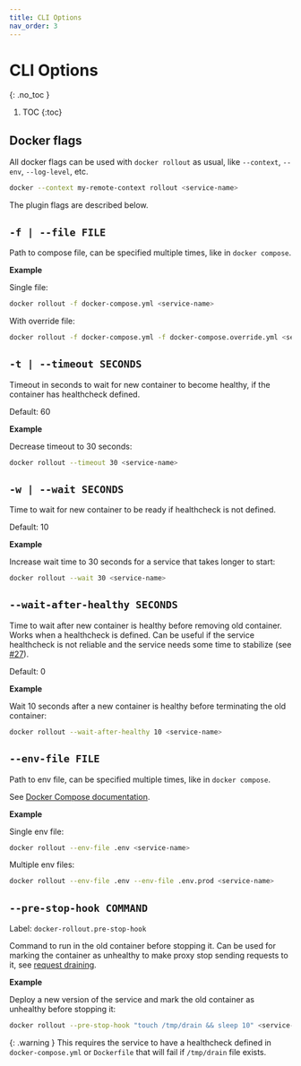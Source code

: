 ```yaml
---
title: CLI Options
nav_order: 3
---
```


# CLI Options
{: .no_toc }

1. TOC
{:toc}


## Docker flags

All docker flags can be used with `docker rollout` as usual, like `--context`, `--env`, `--log-level`, etc.

```bash
docker --context my-remote-context rollout <service-name>
```

The plugin flags are described below.

## `-f | --file FILE`

Path to compose file, can be specified multiple times, like in `docker compose`.

**Example**

Single file:

```bash
docker rollout -f docker-compose.yml <service-name>
```

With override file:

```bash
docker rollout -f docker-compose.yml -f docker-compose.override.yml <service-name>
```

## `-t | --timeout SECONDS`

Timeout in seconds to wait for new container to become healthy, if the container has healthcheck defined.

Default: 60

**Example**

Decrease timeout to 30 seconds:

```bash
docker rollout --timeout 30 <service-name>
```

## `-w | --wait SECONDS`

Time to wait for new container to be ready if healthcheck is not defined.

Default: 10

**Example**

Increase wait time to 30 seconds for a service that takes longer to start:

```bash
docker rollout --wait 30 <service-name>
```

## `--wait-after-healthy SECONDS`

Time to wait after new container is healthy before removing old container. Works when a healthcheck is defined. Can be useful if the service healthcheck is not reliable and the service needs some time to stabilize (see [#27](https://github.com/wowu/docker-rollout/issues/27)).

Default: 0

**Example**

Wait 10 seconds after a new container is healthy before terminating the old container:

```bash
docker rollout --wait-after-healthy 10 <service-name>
```

## `--env-file FILE`

Path to env file, can be specified multiple times, like in `docker compose`.

See [Docker Compose documentation](https://docs.docker.com/reference/cli/docker/compose/).

**Example**

Single env file:

```bash
docker rollout --env-file .env <service-name>
```

Multiple env files:

```bash
docker rollout --env-file .env --env-file .env.prod <service-name>
```

## `--pre-stop-hook COMMAND`

Label: `docker-rollout.pre-stop-hook`

Command to run in the old container before stopping it. Can be used for marking the container as unhealthy to make proxy stop sending requests to it, see [request draining](request-draining).

**Example**

Deploy a new version of the service and mark the old container as unhealthy before stopping it:

```bash
docker rollout --pre-stop-hook "touch /tmp/drain && sleep 10" <service-name>
```

{: .warning }
This requires the service to have a healthcheck defined in `docker-compose.yml` or `Dockerfile` that will fail if `/tmp/drain` file exists.

